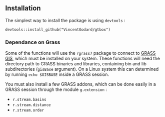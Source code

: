 

## Installation
The simplest way to install the package is using `devtools` :

`devtools::install_github("VincentGodard/gtbox")`


### Dependance on Grass

Some of the functions will use the `rgrass7` package to connect to [GRASS GIS](https://grass.osgeo.org), which must be installed on your system.
These functions will need the directory path to GRASS binaries and libraries, containing bin and lib subdirectories (`gisBase` argument). 
On a Linux system this can determined by running `echo $GISBASE` inside a GRASS session.

You must also install a few GRASS addons, which can be done easily in a GRASS session through the module `g.extension` :

- `r.stream.basins`
- `r.stream.distance`
- `r.stream.order`

